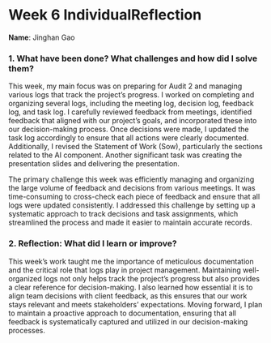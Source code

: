 # Week 6 IndividualReflection 
**Name**:  Jinghan Gao

### 1. What have been done? What challenges and how did I solve them?
This week, my main focus was on preparing for Audit 2 and managing various logs that track the project’s progress. I worked on completing and organizing several logs, including the meeting log, decision log, feedback log, and task log. I carefully reviewed feedback from meetings, identified feedback that aligned with our project’s goals, and incorporated these into our decision-making process. Once decisions were made, I updated the task log accordingly to ensure that all actions were clearly documented. Additionally, I revised the Statement of Work (Sow), particularly the sections related to the AI component. Another significant task was creating the presentation slides and delivering the presentation.

The primary challenge this week was efficiently managing and organizing the large volume of feedback and decisions from various meetings. It was time-consuming to cross-check each piece of feedback and ensure that all logs were updated consistently. I addressed this challenge by setting up a systematic approach to track decisions and task assignments, which streamlined the process and made it easier to maintain accurate records.

### 2. Reflection: What did I learn or improve?
This week’s work taught me the importance of meticulous documentation and the critical role that logs play in project management. Maintaining well-organized logs not only helps track the project’s progress but also provides a clear reference for decision-making. I also learned how essential it is to align team decisions with client feedback, as this ensures that our work stays relevant and meets stakeholders’ expectations. Moving forward, I plan to maintain a proactive approach to documentation, ensuring that all feedback is systematically captured and utilized in our decision-making processes.
